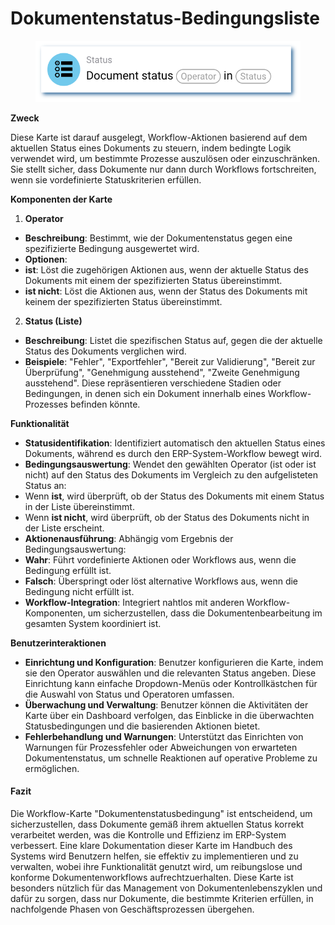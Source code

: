# Dokumentenstatus-Bedingungsliste

<figure><img src="../../../.gitbook/assets/userlmn_e9d6da331deceed4f330358635d6b605.png" alt=""><figcaption></figcaption></figure>

**Zweck**

Diese Karte ist darauf ausgelegt, Workflow-Aktionen basierend auf dem aktuellen Status eines Dokuments zu steuern, indem bedingte Logik verwendet wird, um bestimmte Prozesse auszulösen oder einzuschränken. Sie stellt sicher, dass Dokumente nur dann durch Workflows fortschreiten, wenn sie vordefinierte Statuskriterien erfüllen.

**Komponenten der Karte**

1. **Operator**
* **Beschreibung**: Bestimmt, wie der Dokumentenstatus gegen eine spezifizierte Bedingung ausgewertet wird.
* **Optionen**:
* **ist**: Löst die zugehörigen Aktionen aus, wenn der aktuelle Status des Dokuments mit einem der spezifizierten Status übereinstimmt.
* **ist nicht**: Löst die Aktionen aus, wenn der Status des Dokuments mit keinem der spezifizierten Status übereinstimmt.
2. **Status (Liste)**&#x20;
* **Beschreibung**: Listet die spezifischen Status auf, gegen die der aktuelle Status des Dokuments verglichen wird.
* **Beispiele**: "Fehler", "Exportfehler", "Bereit zur Validierung", "Bereit zur Überprüfung", "Genehmigung ausstehend", "Zweite Genehmigung ausstehend". Diese repräsentieren verschiedene Stadien oder Bedingungen, in denen sich ein Dokument innerhalb eines Workflow-Prozesses befinden könnte.

**Funktionalität**

* **Statusidentifikation**: Identifiziert automatisch den aktuellen Status eines Dokuments, während es durch den ERP-System-Workflow bewegt wird.
* **Bedingungsauswertung**: Wendet den gewählten Operator (ist oder ist nicht) auf den Status des Dokuments im Vergleich zu den aufgelisteten Status an:
* Wenn **ist**, wird überprüft, ob der Status des Dokuments mit einem Status in der Liste übereinstimmt.
* Wenn **ist nicht**, wird überprüft, ob der Status des Dokuments nicht in der Liste erscheint.
* **Aktionenausführung**: Abhängig vom Ergebnis der Bedingungsauswertung:
* **Wahr**: Führt vordefinierte Aktionen oder Workflows aus, wenn die Bedingung erfüllt ist.
* **Falsch**: Überspringt oder löst alternative Workflows aus, wenn die Bedingung nicht erfüllt ist.
* **Workflow-Integration**: Integriert nahtlos mit anderen Workflow-Komponenten, um sicherzustellen, dass die Dokumentenbearbeitung im gesamten System koordiniert ist.

**Benutzerinteraktionen**

* **Einrichtung und Konfiguration**: Benutzer konfigurieren die Karte, indem sie den Operator auswählen und die relevanten Status angeben. Diese Einrichtung kann einfache Dropdown-Menüs oder Kontrollkästchen für die Auswahl von Status und Operatoren umfassen.
* **Überwachung und Verwaltung**: Benutzer können die Aktivitäten der Karte über ein Dashboard verfolgen, das Einblicke in die überwachten Statusbedingungen und die basierenden Aktionen bietet.
* **Fehlerbehandlung und Warnungen**: Unterstützt das Einrichten von Warnungen für Prozessfehler oder Abweichungen von erwarteten Dokumentenstatus, um schnelle Reaktionen auf operative Probleme zu ermöglichen.

#### Fazit

Die Workflow-Karte "Dokumentenstatusbedingung" ist entscheidend, um sicherzustellen, dass Dokumente gemäß ihrem aktuellen Status korrekt verarbeitet werden, was die Kontrolle und Effizienz im ERP-System verbessert. Eine klare Dokumentation dieser Karte im Handbuch des Systems wird Benutzern helfen, sie effektiv zu implementieren und zu verwalten, wobei ihre Funktionalität genutzt wird, um reibungslose und konforme Dokumentenworkflows aufrechtzuerhalten. Diese Karte ist besonders nützlich für das Management von Dokumentenlebenszyklen und dafür zu sorgen, dass nur Dokumente, die bestimmte Kriterien erfüllen, in nachfolgende Phasen von Geschäftsprozessen übergehen.
